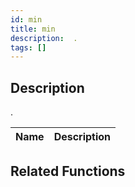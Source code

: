 ```yaml
---
id: min
title: min
description:  .
tags: []
---
```


## Description

 . 


| Name | Description |
|------|-------------|


## Related Functions


